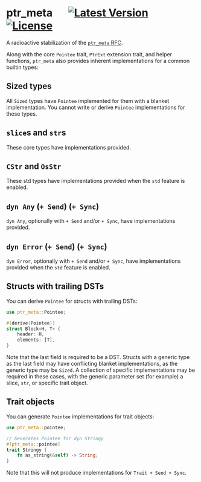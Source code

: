 # ptr_meta &emsp; [![Latest Version]][crates.io] [![License]][license path]

[Latest Version]: https://img.shields.io/crates/v/ptr_meta.svg
[crates.io]: https://crates.io/crates/ptr_meta
[License]: https://img.shields.io/badge/license-MIT-blue.svg
[license path]: https://github.com/djkoloski/ptr_meta/blob/master/LICENSE

A radioactive stabilization of the [`ptr_meta` RFC][rfc].

[rfc]: https://rust-lang.github.io/rfcs/2580-ptr-meta.html

Along with the core `Pointee` trait, `PtrExt` extension trait, and
helper functions, `ptr_meta` also provides inherent implementations for a
common builtin types:

## Sized types

All `Sized` types have `Pointee` implemented for them with a blanket
implementation. You cannot write or derive `Pointee` implementations for these
types.

## `slice`s and `str`s

These core types have implementations provided.

## `CStr` and `OsStr`

These std types have implementations provided when the `std` feature is enabled.

## `dyn Any` (`+ Send`) (`+ Sync`)

`dyn Any`, optionally with `+ Send` and/or `+ Sync`, have implementations
provided.

## `dyn Error` (`+ Send`) (`+ Sync`)

`dyn Error`, optionally with `+ Send` and/or `+ Sync`, have implementations
provided when the `std` feature is enabled.

## Structs with trailing DSTs

You can derive `Pointee` for structs with trailing DSTs:

```rust
use ptr_meta::Pointee;

#[derive(Pointee)]
struct Block<H, T> {
    header: H,
    elements: [T],
}
```

Note that the last field is required to be a DST. Structs with a generic type as
the last field may have conflicting blanket implementations, as the generic type
may be `Sized`. A collection of specific implementations may be required in
these cases, with the generic parameter set (for example) a slice, `str`, or
specific trait object.

## Trait objects

You can generate `Pointee` implementations for trait objects:

```rust
use ptr_meta::pointee;

// Generates Pointee for dyn Stringy
#[ptr_meta::pointee]
trait Stringy {
    fn as_string(&self) -> String;
}
```

Note that this will not produce implementations for `Trait + Send + Sync`.
